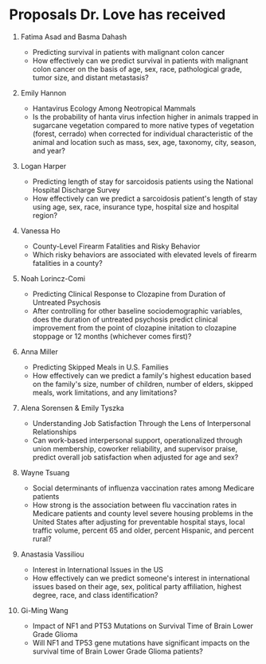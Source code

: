 # Proposals Dr. Love has received

1. Fatima Asad and Basma Dahash
    - Predicting survival in patients with malignant colon cancer
    - How effectively can we predict survival in patients with malignant colon cancer on the basis of age, sex, race, pathological grade, tumor size, and distant metastasis?

2. Emily Hannon
    - Hantavirus Ecology Among Neotropical Mammals
    - Is the probability of hanta virus infection higher in animals trapped in sugarcane vegetation compared to more native types of vegetation (forest, cerrado) when corrected for individual characteristic of the animal and location such as mass, sex, age, taxonomy, city, season, and year? 

3. Logan Harper
    - Predicting length of stay for sarcoidosis patients using the National Hospital Discharge Survey
    - How effectively can we predict a sarcoidosis patient's length of stay using age, sex, race, insurance type, hospital size and hospital region?

4. Vanessa Ho 
    - County-Level Firearm Fatalities and Risky Behavior
    - Which risky behaviors are associated with elevated levels of firearm fatalities in a county? 

5. Noah Lorincz-Comi 
    - Predicting Clinical Response to Clozapine from Duration of Untreated Psychosis
    - After controlling for other baseline sociodemographic variables, does the duration of untreated psychosis predict clinical improvement from the point of clozapine initation to clozapine stoppage or 12 months (whichever comes first)?

6. Anna Miller 
    - Predicting Skipped Meals in U.S. Families
    - How effectively can we predict a family's highest education based on the family's size, number of children, number of elders, skipped meals, work limitations, and any limitations? 

7. Alena Sorensen & Emily Tyszka
    - Understanding Job Satisfaction Through the Lens of Interpersonal Relationships
    - Can work-based interpersonal support, operationalized through union membership, coworker reliability, and supervisor praise, predict overall job satisfaction when adjusted for age and sex?

8. Wayne Tsuang
    - Social determinants of influenza vaccination rates among Medicare patients
    - How strong is the association between flu vaccination rates in Medicare patients and county level severe housing problems in the United States after adjusting for preventable hospital stays, local traffic volume, percent 65 and older, percent Hispanic, and percent rural?

9. Anastasia Vassiliou 
    - Interest in International Issues in the US
    - How effectively can we predict someone's interest in international issues based on their age, sex, political party affiliation, highest degree, race, and class identification?
    
10. Gi-Ming Wang
    - Impact of NF1 and PT53 Mutations on Survival Time of Brain Lower Grade Glioma
    - Will NF1 and TP53 gene mutations have significant impacts on the survival time of Brain Lower Grade Glioma patients?
